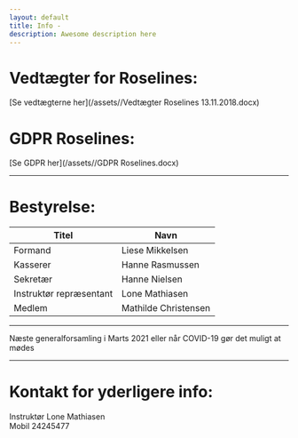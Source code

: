 ```yaml
---
layout: default
title: Info -
description: Awesome description here
---
```


# Vedtægter for Roselines:


[Se vedtægterne her](/assets//Vedtægter Roselines 13.11.2018.docx)




# GDPR Roselines:


[Se GDPR her](/assets//GDPR Roselines.docx)






---



# **Bestyrelse:**

Titel | Navn
--- | ---
Formand | Liese Mikkelsen
Kasserer | Hanne Rasmussen
Sekretær | Hanne Nielsen
Instruktør repræsentant | Lone Mathiasen
Medlem | Mathilde Christensen

---

Næste generalforsamling i Marts 2021 eller når COVID-19 gør det muligt at mødes


---



# Kontakt for yderligere info: 

Instruktør Lone Mathiasen  
Mobil 24245477

